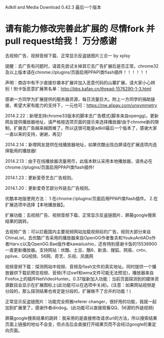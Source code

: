 Adkill and Media Download   0.42.3  最后一个版本 

请有能力修改完善此扩展的 尽情fork 并pull request给我！  万分感谢
===========

去视频广告、视频音频下载、正常显示反盗链图片三合一 by xplsy

提醒：去广告有问题时，请首先尝试关掉其它去广告扩展后是否正常。chrome32及以上版本请在chrome://plugins/页面启用PPAPI类flash插件！！！！！！

声明：商店中有不少直接抄袭本扩展并加入恶意代码的山寨扩展，请大家小心辨别！附卡饭恶意扩展黑名单：http://bbs.kafan.cn/thread-1576290-1-3.html

感谢一方同学为扩展提供的服务器资源，每日流量巨大。附上一方同学的捐助链接，希望大家有能力的支持下，一元也可：https://me.alipay.com/unsymmetry

2014.2.22：新增支持chrome33版本的脚本去广告模式(脚本来自opengg)，更新网友提供播放器地址，请严格按选项页面的提示来选择播放器!由于chrome新的限制，扩展去广告越来越困难了，所以这很可能是adkill最后一个版本了，感谢大家一直以来的支持，谢谢，再见!

2014.2.14：新增网友提供在线播放器地址，如果优酷出现白屏请在扩展选项内选择能用的播放器!

2014.2.13：由于在线播放器流量用尽，此版本默认采用本地播放器，请务必在chrome://plugins/页面启用PPAPI类flash插件!

2014.1.23：更新爱奇艺去广告规则。

2014.1.20：更新爱奇艺部分外链去广告规则。

优酷本地版使用方法：
1.在chrome://plugins/页面启用PPAPI类flash插件。
2.在扩展选项中选择【本地播放器】。

扩展功能：去视频广告、视频音频下载、正常显示反盗链图片、屏蔽google搜索结果的跳转。

去视频广告：可以拦截国内主要视频网站加载视频前的广告，规则大部分来自ChinaList，去优酷广告采用的播放器来自OpenGG作者鲁夫和YoukuAntiADs作者Harv.c以及OpenGG.Bae版作者kawaiiushio，还有特别感谢卡饭的15536900一直更新播放器。支持网站：优酷、土豆、酷6、新浪、搜狐、网易、cntv、pplive、QQ视频、56网、奇艺、乐视、凤凰网

视频音频下载：探测网站中视频、音频及flash文件的真实地址。同时提供一个播放器供下载前预览视频、音频(不过swf和wma文件可能无法预览)，播放器来自Firefox上的插件NetVideoHunter。0.37版新加入功能：当前页面探测到的媒体资源数目会显示在扩展图标上(此功能可以在选项中关闭)。(注意：如果网站视频是分段的，那么探测结果也肯定是分段的，扩展做不了合并的功能！)

正常显示反盗链图片：功能完全照搬referer changer，很好用的功能，我就一起加到扩展里了，感谢作者dindog。(此功能可以直接观看QQ、56源的外链视频)

屏蔽google搜索结果的跳转：我采用的是直接修改请求url的方法，所以搜索结果页面上链接的地址不会变，但点击后会直接打开结果页而不会经过google的重定向页面。